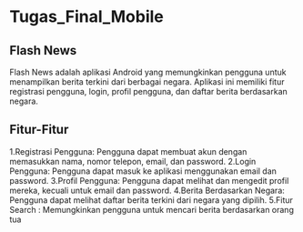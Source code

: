 # Tugas_Final_Mobile

## Flash News
Flash News adalah aplikasi Android yang memungkinkan pengguna untuk menampilkan berita terkini dari berbagai negara. Aplikasi ini memiliki fitur registrasi pengguna, login, profil pengguna, dan daftar berita berdasarkan negara.

## Fitur-Fitur

1.Registrasi Pengguna: Pengguna dapat membuat akun dengan memasukkan nama, nomor telepon, email, dan password.
2.Login Pengguna: Pengguna dapat masuk ke aplikasi menggunakan email dan password.
3.Profil Pengguna: Pengguna dapat melihat dan mengedit profil mereka, kecuali untuk email dan password.
4.Berita Berdasarkan Negara: Pengguna dapat melihat daftar berita terkini dari negara yang dipilih.
5.Fitur Search : Memungkinkan pengguna untuk mencari berita berdasarkan orang tua
